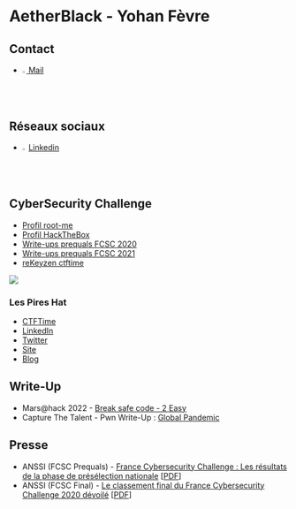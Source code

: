 <link rel="stylesheet" href="https://aetherblack.github.io/css/main.css" />

# AetherBlack - Yohan Fèvre

## Contact

<ul>
  <li><a href="mailto:yohan.fevre+contact@pm.me"><img src="https://protonmail.com/favicon.ico" width="1.5%" height="1.5%"> Mail</a></li>
</ul>

## Réseaux sociaux

<ul>
  <li>
      <img src="https://www.linkedin.com/favicon.ico" width="1.5%" height="1.5%">
      <a href="https://www.linkedin.com/in/yfevre/">Linkedin</a>
   </li>
</ul>

## CyberSecurity Challenge

<ul>
  <li><a href="https://www.root-me.org/athr">Profil root-me</a></li>
  <li><a href="https://www.hackthebox.eu/profile/190081">Profil HackTheBox</a></li>
  <li><a href="https://github.com/AetherBlack/FCSC/">Write-ups prequals FCSC 2020</a></li>
  <li><a href="https://github.com/AetherBlack/FCSC-2021/">Write-ups prequals FCSC 2021</a></li>
  <li><a href="https://ctftime.org/team/132983">reKeyzen ctftime</a></li>
</ul>
<img src="https://tryhackme-badges.s3.amazonaws.com/Aether.png" />

### Les Pires Hat

<ul>
  <li><a href="https://ctftime.org/team/75893">CTFTime</a></li>
  <li><a href="https://www.linkedin.com/company/les-pires-hat">LinkedIn</a></li>
  <li><a href="https://twitter.com/LesPiresHat">Twitter</a></li>
  <li><a href="https://piresh.at/">Site</a></li>
  <li><a href="https://lespireshat.medium.com/">Blog</a></li>
</ul>

## Write-Up

<ul>
  <li>Mars@hack 2022 - <a href="https://lespireshat.medium.com/mars-hack-2022-break-safe-code-2-easy-write-up-b46183689696">Break safe code - 2 Easy</a></li>
  <li>Capture The Talent - Pwn Write-Up : <a href="https://lespireshat.medium.com/capture-the-talent-pwn-write-up-global-pandemic-ef12389937f0">Global Pandemic</a></li>
</ul>

## Presse

<ul>
  <li>ANSSI (FCSC Prequals) - <a href="https://www.ssi.gouv.fr/actualite/france-cybersecurity-challenge-les-resultats-de-la-phase-de-preselection-nationale/">France Cybersecurity Challenge : Les résultats de la phase de présélection nationale</a> [<a href="https://aetherblack.github.io/pdf/FCSC_Prequals_2020.pdf">PDF</a>]</li>

  <li>ANSSI (FCSC Final) - <a href="https://www.ssi.gouv.fr/actualite/le-classement-final-du-france-cybersecurite-challenge-2020-devoile/">Le classement final du France Cybersecurity Challenge 2020 dévoilé</a> [<a href="https://aetherblack.github.io/pdf/FCSC_Final_2020.pdf">PDF</a>]</li>
</ul>
